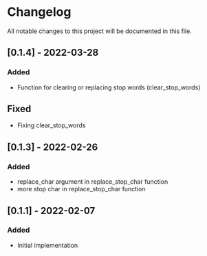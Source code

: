 # Changelog
All notable changes to this project will be documented in this file.

## [0.1.4] - 2022-03-28
### Added
- Function for clearing or replacing stop words (clear_stop_words)

## Fixed
- Fixing clear_stop_words

## [0.1.3] - 2022-02-26
### Added
- replace_char argument in replace_stop_char function
- more stop char in replace_stop_char function

## [0.1.1] - 2022-02-07
### Added
- Initial implementation
